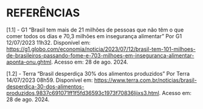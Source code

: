 # REFERÊNCIAS

[1.1] - G1 “Brasil tem mais de 21 milhões de pessoas que não têm o que comer todos os dias e 70,3 milhões em insegurança alimentar” Por G1 12/07/2023 11h32. Disponível em: <https://g1.globo.com/economia/noticia/2023/07/12/brasil-tem-101-milhoes-de-brasileiros-passando-fome-e-703-milhoes-em-inseguranca-alimentar-aponta-onu.ghtml>. Acesso em: 28 de ago. 2024.

[1.2] - Terra “Brasil desperdiça 30% dos alimentos produzidos” Por Terra 14/07/2023 08h59. Disponível em: <https://www.terra.com.br/noticias/brasil-desperdica-30-dos-alimentos-produzidos,9837c691071ff1f5fd36593c1973f70836lijxs3.html>. Acesso em: 28 de ago. 2024.
